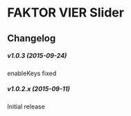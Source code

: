 FAKTOR VIER Slider
==============


## Changelog
##### v1.0.3 (2015-09-24)
enableKeys fixed

##### v1.0.2.x (2015-09-11)
Initial release